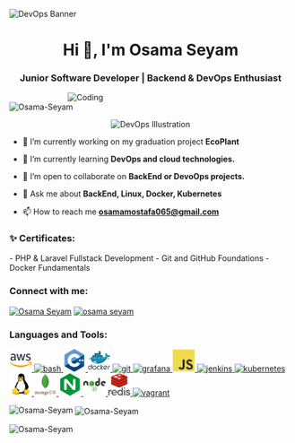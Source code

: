 ![DevOps Banner](https://media1.giphy.com/media/v1.Y2lkPTc5MGI3NjExY3JqZmZzbXc3NzZ1Y29oZTZkNjJoZWJwZGNkMzR3enU1MW5ycmh3dCZlcD12MV9pbnRlcm5hbF9naWZfYnlfaWQmY3Q9Zw/KGhpQ5NMoWKQurlHwI/giphy.gif)

<h1 align="center">Hi 👋, I'm Osama Seyam</h1>
<h3 align="center">Junior Software Developer | Backend & DevOps Enthusiast</h3>
<img align="right" alt="Coding" width="400" src="https://cdn.dribbble.com/users/926537/screenshots/4502902/dev-ops-gif-dr.gif">
<p align="left"> <img src="https://komarev.com/ghpvc/?username=Osama-Seyam&label=Profile%20views&color=0e75b6&style=flat" alt="Osama-Seyam" /> </p>

<p align="center">
  <img src="https://miro.medium.com/v2/resize:fit:828/format:webp/1*0lJx6TZZgdxyIsLBS2U9Nw.png" alt="DevOps Illustration" width="400"/>
</p>

- 🔭 I’m currently working on my graduation project **EcoPlant**

- 🌱 I’m currently learning **DevOps and cloud technologies.**

- 👯 I’m open to collaborate on **BackEnd or DevoOps projects.**

- 💬 Ask me about **BackEnd, Linux, Docker, Kubernetes**

- 📫 How to reach me **osamamostafa065@gmail.com**

<h3 align="left">✨ Certificates:</h3>
<p align="left"> 
- PHP & Laravel Fullstack Development
- Git and GitHub Foundations 
- Docker Fundamentals
</p>

<h3 align="left">Connect with me:</h3>
<p align="left">
<a href="https://linkedin.com/in/osama-seyam1" target="blank"><img align="center" src="https://raw.githubusercontent.com/rahuldkjain/github-profile-readme-generator/master/src/images/icons/Social/linked-in-alt.svg" alt="Osama Seyam" height="30" width="40" /></a>
<a href="[https://fb.com/Osama Seyam](https://www.facebook.com/profile.php?id=100012991321434)" target="blank"><img align="center" src="https://raw.githubusercontent.com/rahuldkjain/github-profile-readme-generator/master/src/images/icons/Social/facebook.svg" alt="osama seyam" height="30" width="40" /></a>
</p>

<h3 align="left">Languages and Tools:</h3>
<p align="left"> <a href="https://aws.amazon.com" target="_blank" rel="noreferrer"> <img src="https://raw.githubusercontent.com/devicons/devicon/master/icons/amazonwebservices/amazonwebservices-original-wordmark.svg" alt="aws" width="40" height="40"/> </a> <a href="https://www.gnu.org/software/bash/" target="_blank" rel="noreferrer"> <img src="https://www.vectorlogo.zone/logos/gnu_bash/gnu_bash-icon.svg" alt="bash" width="40" height="40"/> </a> <a href="https://www.w3schools.com/cpp/" target="_blank" rel="noreferrer"> <img src="https://raw.githubusercontent.com/devicons/devicon/master/icons/cplusplus/cplusplus-original.svg" alt="cplusplus" width="40" height="40"/> </a> <a href="https://www.docker.com/" target="_blank" rel="noreferrer"> <img src="https://raw.githubusercontent.com/devicons/devicon/master/icons/docker/docker-original-wordmark.svg" alt="docker" width="40" height="40"/> </a> <a href="https://git-scm.com/" target="_blank" rel="noreferrer"> <img src="https://www.vectorlogo.zone/logos/git-scm/git-scm-icon.svg" alt="git" width="40" height="40"/> </a> <a href="https://grafana.com" target="_blank" rel="noreferrer"> <img src="https://www.vectorlogo.zone/logos/grafana/grafana-icon.svg" alt="grafana" width="40" height="40"/> </a> <a href="https://developer.mozilla.org/en-US/docs/Web/JavaScript" target="_blank" rel="noreferrer"> <img src="https://raw.githubusercontent.com/devicons/devicon/master/icons/javascript/javascript-original.svg" alt="javascript" width="40" height="40"/> </a> <a href="https://www.jenkins.io" target="_blank" rel="noreferrer"> <img src="https://www.vectorlogo.zone/logos/jenkins/jenkins-icon.svg" alt="jenkins" width="40" height="40"/> </a> <a href="https://kubernetes.io" target="_blank" rel="noreferrer"> <img src="https://www.vectorlogo.zone/logos/kubernetes/kubernetes-icon.svg" alt="kubernetes" width="40" height="40"/> </a> <a href="https://www.linux.org/" target="_blank" rel="noreferrer"> <img src="https://raw.githubusercontent.com/devicons/devicon/master/icons/linux/linux-original.svg" alt="linux" width="40" height="40"/> </a> <a href="https://www.mongodb.com/" target="_blank" rel="noreferrer"> <img src="https://raw.githubusercontent.com/devicons/devicon/master/icons/mongodb/mongodb-original-wordmark.svg" alt="mongodb" width="40" height="40"/> </a> <a href="https://www.nginx.com" target="_blank" rel="noreferrer"> <img src="https://raw.githubusercontent.com/devicons/devicon/master/icons/nginx/nginx-original.svg" alt="nginx" width="40" height="40"/> </a> <a href="https://nodejs.org" target="_blank" rel="noreferrer"> <img src="https://raw.githubusercontent.com/devicons/devicon/master/icons/nodejs/nodejs-original-wordmark.svg" alt="nodejs" width="40" height="40"/> </a> <a href="https://redis.io" target="_blank" rel="noreferrer"> <img src="https://raw.githubusercontent.com/devicons/devicon/master/icons/redis/redis-original-wordmark.svg" alt="redis" width="40" height="40"/> </a> <a href="https://www.vagrantup.com/" target="_blank" rel="noreferrer"> <img src="https://www.vectorlogo.zone/logos/vagrantup/vagrantup-icon.svg" alt="vagrant" width="40" height="40"/> </a> </p>

<p><img align="left" src="https://github-readme-stats.vercel.app/api/top-langs?username=Osama-Seyam&show_icons=true&locale=en&layout=compact" alt="Osama-Seyam" /></p>

<p>&nbsp;<img align="center" src="https://github-readme-stats.vercel.app/api?username=Osama-Seyam&show_icons=true&locale=en" alt="Osama-Seyam" /></p>

<p><img align="center" src="https://github-readme-streak-stats.herokuapp.com/?user=Osama-Seyam&" alt="Osama-Seyam" /></p>
